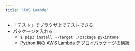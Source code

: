 ```yaml
---
title: "AWS Lambda"
---
```


- 「テスト」でブラウザ上でテストできる
- パッケージを入れる
    - `$ pip3 install --target ./package pykintone`
    - [Python 用の AWS Lambda デプロイパッケージの構築](https://aws.amazon.com/jp/premiumsupport/knowledge-center/build-python-lambda-deployment-package/)
